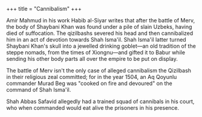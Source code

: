 +++
title = "Cannibalism"
+++

Amir Mahmud in his work Habib al-Siyar writes that after the battle of Merv, the body of Shaybani Khan was found under a pile of slain Uzbeks, having died of suffocation. The qizilbashs severed his head and then cannibalized him in an act of devotion towards Shah Isma'il. Shah Isma'il latter turned Shaybani Khan's skull into a jewelled drinking goblet—an old tradition of the steppe nomads, from the times of Xiongnu—and gifted it to Babur while sending his other body parts all over the empire to be put on display.

The battle of Merv isn't the only case of alleged cannibalism the Qizilbash in their religious zeal committed; for in the year 1504, an Aq Qoyunlu commander Murad Beg was "cooked on fire and devoured" on the command of Shah Isma'il. 

Shah Abbas Safavid allegedly had a trained squad of cannibals in his court, who when commanded would eat alive the prisoners in his presence.